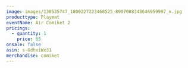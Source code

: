 ```yaml
---
image: images/130535747_1800227223468525_8907008348646959997_n.jpg
producttype: Playmat
eventName: Air Comiket 2
pricings:
  - quantity: 1
    price: 65
onsale: false
asin: s-GdhxiWx31
merchandise: comiket
---
```

